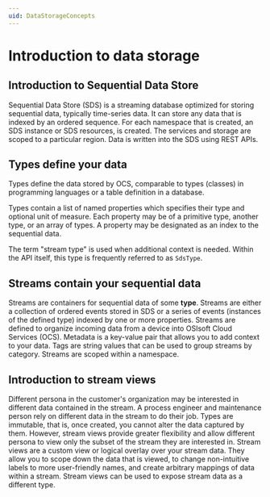 ```yaml
---
uid: DataStorageConcepts
---
```


# Introduction to data storage


## Introduction to Sequential Data Store

Sequential Data Store (SDS) is a streaming database optimized for storing sequential data, typically time-series data.
It can store any data that is indexed by an ordered sequence. For each namespace that is created, an SDS instance or SDS resources, is created.
The services and storage are scoped to a particular region. Data is written into the SDS using REST APIs. 

## Types define your data
Types define the data stored by OCS, comparable to types (classes) in programming languages or a table definition in a database.

Types contain a list of named properties which specifies their type and optional unit of measure. 
Each property may be of a primitive type, another type, or an array of types.
A property may be designated as an index to the sequential data.

The term "stream type" is used when additional context is needed. Within the API itself, this type is frequently referred to as `SdsType`.

## Streams contain your sequential data
Streams are containers for sequential data of some **type**.
Streams are either a collection of ordered events stored in SDS or a series of events (instances of the defined type) indexed by one or more properties.
Streams are defined to organize incoming data from a device into OSIsoft Cloud Services (OCS).
Metadata is a key-value pair that allows you to add context to your data.
Tags are string values that can be used to group streams by category.
Streams are scoped within a namespace. 


## Introduction to stream views
Different persona in the customer's organization may be interested in different data contained in the stream.
A process engineer and maintenance person rely on different data in the stream to do their job.
Types are immutable, that is, once created, you cannot alter the data captured by them.
However, stream views provide greater flexibility and allow different persona to view only the subset of the stream they are interested in.
Stream views are a custom view or logical overlay over your stream data. 
They allow you to scope down the data that is viewed, to change non-intuitive labels to more user-friendly names, and create arbitrary mappings of data within a stream. Stream views can be used to expose stream data as a different type.

